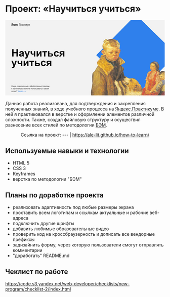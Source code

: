 # Проект: «Научиться учиться»

<div align="center"><img src="https://github.com/ale-lit/ale-lit/blob/main/screens/how-to-learn.jpg"></div>

Данная работа реализована, для подтверждения и закрепления полученных знаний, в ходе учебного процесса на [Яндекс.Практикуме](https://practicum.yandex.ru/ "Сервис онлайн-образования от Яндекса"). В ней я практиковался в верстке и оформлении элементов различной сложности. Также, создал файловую структуру и осуществил разнесение всех стилей по методологии [БЭМ](https://ru.bem.info/ "Методология созданная в Яндексе для удобной разработки сайтов").

<div align="center">

Ссылка на проект:
--- |
https://ale-lit.github.io/how-to-learn/

</div>

## Используемые навыки и технологии
* HTML 5
* CSS 3
* Keyframes
* верстка по методологии "БЭМ"

## Планы по доработке проекта
* реализовать адаптивность под любые размеры экрана
* проставить всем логотипам и ссылкам актуальные и рабочие веб-адреса
* подключить другие шрифты
* добавить любимые образовательные видео
* проверить код на кроссбраузерность и дописать все вендорные префиксы
* задизайнить форму, через которую пользователи смогут отправлять комментарии
* "доработать" README.md

## Чеклист по работе
https://code.s3.yandex.net/web-developer/checklists/new-program/checklist-2/index.html
